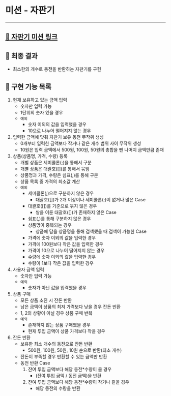 # 미션 - 자판기

---
## [🧃 자판기 미션 링크](https://github.com/woowacourse/java-vendingmachine-precourse)

## 🎯 최종 결과
  - 최소한의 개수로 동전을 반환하는 자판기를 구현

## 📄 구현 기능 목록
1. 현재 보유하고 있는 금액 입력 
   - 숫자만 입력 가능
   - 1단위의 숫자 있을 경우
   - `예외`
     - 숫자 이외의 값을 입력했을 경우
     - 10으로 나누어 떨어지지 않는 경우
2. 입력한 금액에 맞춰 자판기 보유 동전 무작위 생성
   - 0개부터 입력한 금액보다 작거나 같은 개수 범위 사이 무작위 생성
   - 10원은 입력 금액에서 500원, 100원, 50원의 총합을 뺀 나머지 금액만큼 존재
3. 상품(상품명, 가격, 수량) 등록
   - 개별 상품은 세미콜론(;)을 통해서 구분
   - 개별 상품은 대괄호([])를 통해서 묶임
   - 상품명과 가격, 수량은 쉼표(,)를 통해 구분
   - 상품 목록 중 가격의 최소값 계산
   - `예외`
     - 세미콜론(;)으로 구분하지 않은 경우
       - 대괄호([])가 2개 이상이나 세미콜론(;)이 없거나 많은 Case
     - 대괄호([])를 기준으로 묶지 않은 경우
       - 쌍을 이룬 대괄호([])가 존재하지 않은 Case
     - 쉼표(,)를 통해 구분하지 않은 경우
     - 상품명이 중복되는 경우
       - 상품에 담을 상품명을 통해 검색했을 때 검색이 가능한 Case
     - 가격에 숫자 이외의 값을 입력한 경우 
     - 가격에 100원보다 작은 값을 입력한 경우
     - 가격이 10으로 나누어 떨어지지 않는 경우
     - 수량에 숫자 이외의 값을 입력한 경우
     - 수량이 1보다 작은 값을 입력한 경우 
4. 사용자 금액 입력
   - 숫자만 입력 가능
   - `예외`
     - 숫자가 아닌 값을 입력했을 경우
5. 상품 구매
   - 모든 상품 소진 시 잔돈 반환
   - 남은 금액이 상품의 최저 가격보다 낮을 경우 잔돈 반환
   - 1, 2의 상황이 아닐 경우 상품 구매 반복
   - `예외`
     - 존재하지 않는 상품 구매했을 경우
     - 현재 투입 금액이 상품 가격보다 작을 경우
6. 잔돈 반환
   - 보유한 최소 개수의 동전으로 잔돈 반환
     - 500원, 100원, 50원, 10원 순으로 반환(최소 개수)
   - 잔돈이 부족할 경우 반환할 수 있는 금액만 반환
   - 동전 반환 Case
     1. 잔여 투입 금액보다 해당 동전*수량이 클 경우
        - (잔여 투입 금액 / 동전 금액)을 반환 
     2. 잔여 투입 금액보다 해당 동전*수량이 작거나 같을 경우
        - 해당 동전의 수량을 반환
